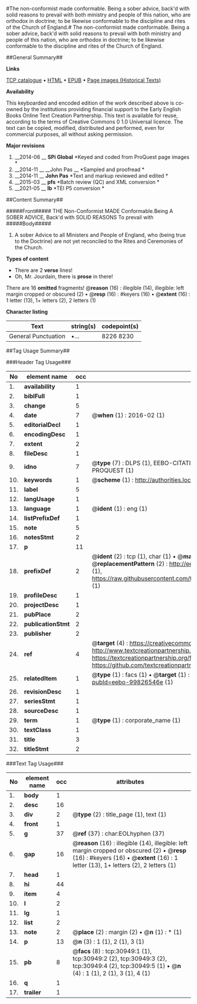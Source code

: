 #The non-conformist made conformable. Being a sober advice, back'd with solid reasons to prevail with both ministry and people of this nation, who are orthodox in doctrine; to be likewise conformable to the discipline and rites of the Church of England.#
The non-conformist made conformable. Being a sober advice, back'd with solid reasons to prevail with both ministry and people of this nation, who are orthodox in doctrine; to be likewise conformable to the discipline and rites of the Church of England.

##General Summary##

**Links**

[TCP catalogue](http://www.ota.ox.ac.uk/tcp/)  • 
[HTML](http://tei.it.ox.ac.uk/tcp/Texts-HTML/free/A52/A52390.html)  • 
[EPUB](http://tei.it.ox.ac.uk/tcp/Texts-EPUB/free/A52/A52390.epub) • 
[Page images (Historical Texts)](https://historicaltexts.jisc.ac.uk/eebo-99826546e)

**Availability**

This keyboarded and encoded edition of the work described above is co-owned by the
    institutions providing financial support to the Early English Books Online Text Creation
    Partnership. This text is available for reuse, according to the terms of  Creative Commons 0 1.0 Universal
    licence. The text can be copied, modified, distributed and performed, even for commercial
    purposes, all without asking permission.

**Major revisions**

1. __2014-06 __ __SPi Global__ *Keyed and coded from ProQuest page images *
1. __2014-11 __ __John Pas __ *Sampled and proofread *
1. __2014-11 __ __John Pas__ *Text and markup reviewed and edited *
1. __2015-03 __ __pfs__ *Batch review (QC) and XML conversion *
1. __2021-05 __ __lb__ *TEI P5 conversion *

##Content Summary##

#####Front#####
THE Non-Conformist MADE Conformable.Being A SOBER ADVICE, Back'd with SOLID REASONS To prevail with 
#####Body#####

1. A sober Advice to all Ministers and People of England, who (being true to the Doctrine) are not yet reconciled to the Rites and Ceremonies of the Church.

**Types of content**

  * There are 2 **verse** lines!
  * Oh, Mr. Jourdain, there is **prose** in there!

There are 16 **omitted** fragments! 
 @__reason__ (16) : illegible (14), illegible: left margin cropped or obscured (2)  •  @__resp__ (16) : #keyers (16)  •  @__extent__ (16) : 1 letter (13), 1+ letters (2), 2 letters (1)

**Character listing**


|Text|string(s)|codepoint(s)|
|---|---|---|
|General Punctuation|•…|8226 8230|

##Tag Usage Summary##

###Header Tag Usage###

|No|element name|occ|attributes|
|---|---|---|---|
|1.|__availability__|1||
|2.|__biblFull__|1||
|3.|__change__|5||
|4.|__date__|7| @__when__ (1) : 2016-02 (1)|
|5.|__editorialDecl__|1||
|6.|__encodingDesc__|1||
|7.|__extent__|2||
|8.|__fileDesc__|1||
|9.|__idno__|7| @__type__ (7) : DLPS (1), EEBO-CITATION (1), VID (1), EEBO-PROQUEST (1), STC (2), PROQUEST (1)|
|10.|__keywords__|1| @__scheme__ (1) : http://authorities.loc.gov/ (1)|
|11.|__label__|5||
|12.|__langUsage__|1||
|13.|__language__|1| @__ident__ (1) : eng (1)|
|14.|__listPrefixDef__|1||
|15.|__note__|5||
|16.|__notesStmt__|2||
|17.|__p__|11||
|18.|__prefixDef__|2| @__ident__ (2) : tcp (1), char (1)  •  @__matchPattern__ (2) : ([0-9\-]+):([0-9IVX]+) (1), (.+) (1)  •  @__replacementPattern__ (2) : http://eebo.chadwyck.com/downloadtiff?vid=$1&page=$2 (1), https://raw.githubusercontent.com/textcreationpartnership/Texts/master/tcpchars.xml#$1 (1)|
|19.|__profileDesc__|1||
|20.|__projectDesc__|1||
|21.|__pubPlace__|2||
|22.|__publicationStmt__|2||
|23.|__publisher__|2||
|24.|__ref__|4| @__target__ (4) : https://creativecommons.org/publicdomain/zero/1.0/ (1), http://www.textcreationpartnership.org/docs/. (1), https://textcreationpartnership.org/faq/#faq05 (1), https://github.com/textcreationpartnership (1)|
|25.|__relatedItem__|1| @__type__ (1) : facs (1)  •  @__target__ (1) : https://data.historicaltexts.jisc.ac.uk/view?pubId=eebo-99826546e (1)|
|26.|__revisionDesc__|1||
|27.|__seriesStmt__|1||
|28.|__sourceDesc__|1||
|29.|__term__|1| @__type__ (1) : corporate_name (1)|
|30.|__textClass__|1||
|31.|__title__|3||
|32.|__titleStmt__|2||


###Text Tag Usage###

|No|element name|occ|attributes|
|---|---|---|---|
|1.|__body__|1||
|2.|__desc__|16||
|3.|__div__|2| @__type__ (2) : title_page (1), text (1)|
|4.|__front__|1||
|5.|__g__|37| @__ref__ (37) : char:EOLhyphen (37)|
|6.|__gap__|16| @__reason__ (16) : illegible (14), illegible: left margin cropped or obscured (2)  •  @__resp__ (16) : #keyers (16)  •  @__extent__ (16) : 1 letter (13), 1+ letters (2), 2 letters (1)|
|7.|__head__|1||
|8.|__hi__|44||
|9.|__item__|4||
|10.|__l__|2||
|11.|__lg__|1||
|12.|__list__|2||
|13.|__note__|2| @__place__ (2) : margin (2)  •  @__n__ (1) : * (1)|
|14.|__p__|13| @__n__ (3) : 1 (1), 2 (1), 3 (1)|
|15.|__pb__|8| @__facs__ (8) : tcp:30949:1 (1), tcp:30949:2 (2), tcp:30949:3 (2), tcp:30949:4 (2), tcp:30949:5 (1)  •  @__n__ (4) : 1 (1), 2 (1), 3 (1), 4 (1)|
|16.|__q__|1||
|17.|__trailer__|1||
